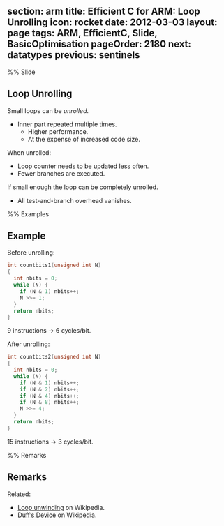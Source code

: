section: arm
title: Efficient C for ARM: Loop Unrolling
icon: rocket
date: 2012-03-03
layout: page
tags: ARM, EfficientC, Slide, BasicOptimisation
pageOrder: 2180
next: datatypes
previous: sentinels
----

%% Slide

## Loop Unrolling

Small loops can be *unrolled*.

* Inner part repeated multiple times.
  * Higher performance.
  * At the expense of increased code size.

When unrolled:

* Loop counter needs to be updated less often.
* Fewer branches are executed.

If small enough the loop can be completely unrolled.

* All test-and-branch overhead vanishes.

%% Examples

## Example

Before unrolling:

``` c
int countbits1(unsigned int N)
{
  int nbits = 0;
  while (N) {
    if (N & 1) nbits++;
    N >>= 1;
  }
  return nbits;
}
```

9 instructions → 6 cycles/bit.

After unrolling:

``` c
int countbits2(unsigned int N)
{
  int nbits = 0;
  while (N) {
    if (N & 1) nbits++;
    if (N & 2) nbits++;
    if (N & 4) nbits++;
    if (N & 8) nbits++;
    N >>= 4;
  }
  return nbits;
}
```

15 instructions → 3 cycles/bit.

%% Remarks

## Remarks

Related:

* [Loop unwinding](http://en.wikipedia.org/wiki/Loop_unwinding) on Wikipedia.
* [Duff’s Device](http://en.wikipedia.org/wiki/Duff's_device) on Wikipedia.
